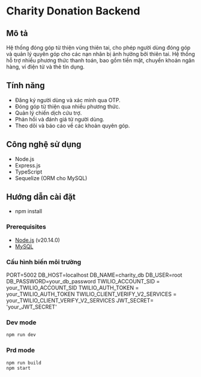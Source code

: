 # Charity Donation Backend

## Mô tả

Hệ thống đóng góp từ thiện vùng thiên tai, cho phép người dùng đóng góp và quản lý quyên góp cho các nạn nhân bị ảnh hưởng bởi thiên tai. Hệ thống hỗ trợ nhiều phương thức thanh toán, bao gồm tiền mặt, chuyển khoản ngân hàng, ví điện tử và thẻ tín dụng.

## Tính năng

- Đăng ký người dùng và xác minh qua OTP.
- Đóng góp từ thiện qua nhiều phương thức.
- Quản lý chiến dịch cứu trợ.
- Phản hồi và đánh giá từ người dùng.
- Theo dõi và báo cáo về các khoản quyên góp.

## Công nghệ sử dụng

- Node.js
- Express.js
- TypeScript
- Sequelize (ORM cho MySQL)

## Hướng dẫn cài đặt

- npm install

### Prerequisites

- [Node.js](https://nodejs.org/) (v20.14.0)
- [MySQL](https://www.mysql.com/)

### Cấu hình biến môi trường

PORT=5002
DB_HOST=localhost
DB_NAME=charity_db
DB_USER=root
DB_PASSWORD=your_db_password
TWILIO_ACCOUNT_SID = your_TWILIO_ACCOUNT_SID
TWILIO_AUTH_TOKEN = your_TWILIO_AUTH_TOKEN
TWILIO_CLIENT_VERIFY_V2_SERVICES = your_TWILIO_CLIENT_VERIFY_V2_SERVICES
JWT_SECRET= 'your_JWT_SECRET'

### Dev mode

```bash
npm run dev
```

### Prd mode

```bash
npm run build
npm start
```
